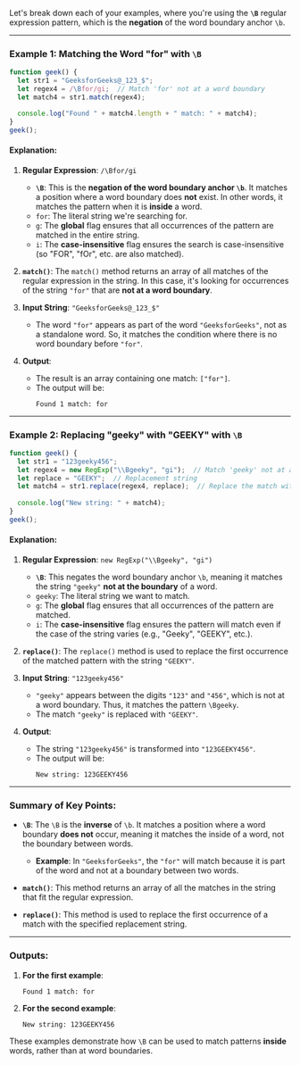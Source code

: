 Let's break down each of your examples, where you're using the **`\B`** regular expression pattern, which is the **negation** of the word boundary anchor `\b`.

---

### Example 1: Matching the Word "for" with `\B`

```javascript
function geek() {
  let str1 = "GeeksforGeeks@_123_$";
  let regex4 = /\Bfor/gi;  // Match 'for' not at a word boundary
  let match4 = str1.match(regex4);

  console.log("Found " + match4.length + " match: " + match4);
}
geek();
```

#### Explanation:

1. **Regular Expression**: `/\Bfor/gi`
   - **`\B`**: This is the **negation of the word boundary anchor `\b`**. It matches a position where a word boundary does **not** exist. In other words, it matches the pattern when it is **inside** a word.
   - `for`: The literal string we're searching for.
   - `g`: The **global** flag ensures that all occurrences of the pattern are matched in the entire string.
   - `i`: The **case-insensitive** flag ensures the search is case-insensitive (so "FOR", "fOr", etc. are also matched).

2. **`match()`**: The `match()` method returns an array of all matches of the regular expression in the string. In this case, it's looking for occurrences of the string `"for"` that are **not at a word boundary**.

3. **Input String**: `"GeeksforGeeks@_123_$"`
   - The word `"for"` appears as part of the word `"GeeksforGeeks"`, not as a standalone word. So, it matches the condition where there is no word boundary before `"for"`.

4. **Output**:
   - The result is an array containing one match: `["for"]`.
   - The output will be:
     ```
     Found 1 match: for
     ```

---

### Example 2: Replacing "geeky" with "GEEKY" with `\B`

```javascript
function geek() {
  let str1 = "123geeky456";
  let regex4 = new RegExp("\\Bgeeky", "gi");  // Match 'geeky' not at a word boundary
  let replace = "GEEKY";  // Replacement string
  let match4 = str1.replace(regex4, replace);  // Replace the match with "GEEKY"
  
  console.log("New string: " + match4);
}
geek();
```

#### Explanation:

1. **Regular Expression**: `new RegExp("\\Bgeeky", "gi")`
   - **`\B`**: This negates the word boundary anchor `\b`, meaning it matches the string `"geeky"` **not at the boundary** of a word.
   - `geeky`: The literal string we want to match.
   - `g`: The **global** flag ensures that all occurrences of the pattern are matched.
   - `i`: The **case-insensitive** flag ensures the pattern will match even if the case of the string varies (e.g., "Geeky", "GEEKY", etc.).

2. **`replace()`**: The `replace()` method is used to replace the first occurrence of the matched pattern with the string `"GEEKY"`.

3. **Input String**: `"123geeky456"`
   - `"geeky"` appears between the digits `"123"` and `"456"`, which is not at a word boundary. Thus, it matches the pattern `\Bgeeky`.
   - The match `"geeky"` is replaced with `"GEEKY"`.

4. **Output**:
   - The string `"123geeky456"` is transformed into `"123GEEKY456"`.
   - The output will be:
     ```
     New string: 123GEEKY456
     ```

---

### Summary of Key Points:

- **`\B`**: The `\B` is the **inverse** of `\b`. It matches a position where a word boundary **does not** occur, meaning it matches the inside of a word, not the boundary between words.
  - **Example**: In `"GeeksforGeeks"`, the `"for"` will match because it is part of the word and not at a boundary between two words.

- **`match()`**: This method returns an array of all the matches in the string that fit the regular expression.

- **`replace()`**: This method is used to replace the first occurrence of a match with the specified replacement string.

---

### Outputs:

1. **For the first example**:
   ```
   Found 1 match: for
   ```

2. **For the second example**:
   ```
   New string: 123GEEKY456
   ```

These examples demonstrate how `\B` can be used to match patterns **inside** words, rather than at word boundaries.